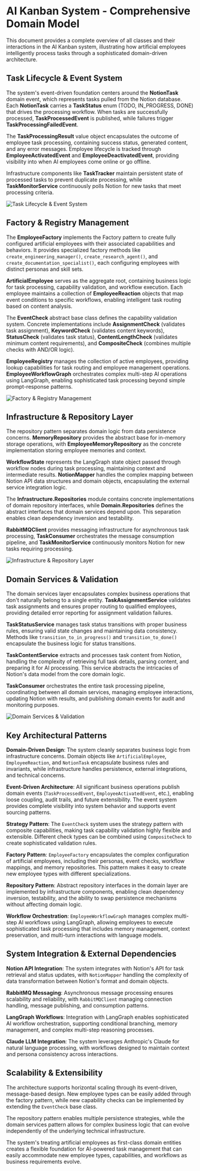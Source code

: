 # AI Kanban System - Comprehensive Domain Model

This document provides a complete overview of all classes and their interactions in the AI Kanban system, illustrating how artificial employees intelligently process tasks through a sophisticated domain-driven architecture.

## Task Lifecycle & Event System

The system's event-driven foundation centers around the **NotionTask** domain event, which represents tasks pulled from the Notion database. Each **NotionTask** carries a **TaskStatus** enum (TODO, IN_PROGRESS, DONE) that drives the processing workflow. When tasks are successfully processed, **TaskProcessedEvent** is published, while failures trigger **TaskProcessingFailedEvent**.

The **TaskProcessingResult** value object encapsulates the outcome of employee task processing, containing success status, generated content, and any error messages. Employee lifecycle is tracked through **EmployeeActivatedEvent** and **EmployeeDeactivatedEvent**, providing visibility into when AI employees come online or go offline.

Infrastructure components like **TaskTracker** maintain persistent state of processed tasks to prevent duplicate processing, while **TaskMonitorService** continuously polls Notion for new tasks that meet processing criteria.

![Task Lifecycle & Event System](task_lifecycle_events.excalidraw.png)

## Factory & Registry Management

The **EmployeeFactory** implements the Factory pattern to create fully configured artificial employees with their associated capabilities and behaviors. It provides specialized factory methods like `create_engineering_manager()`, `create_research_agent()`, and `create_documentation_specialist()`, each configuring employees with distinct personas and skill sets.

**ArtificialEmployee** serves as the aggregate root, containing business logic for task processing, capability validation, and workflow execution. Each employee maintains a collection of **EmployeeReaction** objects that map event conditions to specific workflows, enabling intelligent task routing based on content analysis.

The **EventCheck** abstract base class defines the capability validation system. Concrete implementations include **AssignmentCheck** (validates task assignment), **KeywordCheck** (validates content keywords), **StatusCheck** (validates task status), **ContentLengthCheck** (validates minimum content requirements), and **CompositeCheck** (combines multiple checks with AND/OR logic).

**EmployeeRegistry** manages the collection of active employees, providing lookup capabilities for task routing and employee management operations. **EmployeeWorkflowGraph** orchestrates complex multi-step AI operations using LangGraph, enabling sophisticated task processing beyond simple prompt-response patterns.

![Factory & Registry Management](factory_registry_management.excalidraw.png)

## Infrastructure & Repository Layer

The repository pattern separates domain logic from data persistence concerns. **MemoryRepository** provides the abstract base for in-memory storage operations, with **EmployeeMemoryRepository** as the concrete implementation storing employee memories and context.

**WorkflowState** represents the LangGraph state object passed through workflow nodes during task processing, maintaining context and intermediate results. **NotionMapper** handles the complex mapping between Notion API data structures and domain objects, encapsulating the external service integration logic.

The **Infrastructure.Repositories** module contains concrete implementations of domain repository interfaces, while **Domain.Repositories** defines the abstract interfaces that domain services depend upon. This separation enables clean dependency inversion and testability.

**RabbitMQClient** provides messaging infrastructure for asynchronous task processing, **TaskConsumer** orchestrates the message consumption pipeline, and **TaskMonitorService** continuously monitors Notion for new tasks requiring processing.

![Infrastructure & Repository Layer](infrastructure_repositories.excalidraw.png)

## Domain Services & Validation

The domain services layer encapsulates complex business operations that don't naturally belong to a single entity. **TaskAssignmentService** validates task assignments and ensures proper routing to qualified employees, providing detailed error reporting for assignment validation failures.

**TaskStatusService** manages task status transitions with proper business rules, ensuring valid state changes and maintaining data consistency. Methods like `transition_to_in_progress()` and `transition_to_done()` encapsulate the business logic for status transitions.

**TaskContentService** extracts and processes task content from Notion, handling the complexity of retrieving full task details, parsing content, and preparing it for AI processing. This service abstracts the intricacies of Notion's data model from the core domain logic.

**TaskConsumer** orchestrates the entire task processing pipeline, coordinating between all domain services, managing employee interactions, updating Notion with results, and publishing domain events for audit and monitoring purposes.

![Domain Services & Validation](domain_services_validation.excalidraw.png)

## Key Architectural Patterns

**Domain-Driven Design**: The system cleanly separates business logic from infrastructure concerns. Domain objects like `ArtificialEmployee`, `EmployeeReaction`, and `NotionTask` encapsulate business rules and invariants, while infrastructure handles persistence, external integrations, and technical concerns.

**Event-Driven Architecture**: All significant business operations publish domain events (`TaskProcessedEvent`, `EmployeeActivatedEvent`, etc.), enabling loose coupling, audit trails, and future extensibility. The event system provides complete visibility into system behavior and supports event sourcing patterns.

**Strategy Pattern**: The `EventCheck` system uses the strategy pattern with composite capabilities, making task capability validation highly flexible and extensible. Different check types can be combined using `CompositeCheck` to create sophisticated validation rules.

**Factory Pattern**: `EmployeeFactory` encapsulates the complex configuration of artificial employees, including their personas, event checks, workflow mappings, and memory repositories. This pattern makes it easy to create new employee types with different specializations.

**Repository Pattern**: Abstract repository interfaces in the domain layer are implemented by infrastructure components, enabling clean dependency inversion, testability, and the ability to swap persistence mechanisms without affecting domain logic.

**Workflow Orchestration**: `EmployeeWorkflowGraph` manages complex multi-step AI workflows using LangGraph, allowing employees to execute sophisticated task processing that includes memory management, context preservation, and multi-turn interactions with language models.

## System Integration & External Dependencies

**Notion API Integration**: The system integrates with Notion's API for task retrieval and status updates, with `NotionMapper` handling the complexity of data transformation between Notion's format and domain objects.

**RabbitMQ Messaging**: Asynchronous message processing ensures scalability and reliability, with `RabbitMQClient` managing connection handling, message publishing, and consumption patterns.

**LangGraph Workflows**: Integration with LangGraph enables sophisticated AI workflow orchestration, supporting conditional branching, memory management, and complex multi-step reasoning processes.

**Claude LLM Integration**: The system leverages Anthropic's Claude for natural language processing, with workflows designed to maintain context and persona consistency across interactions.

## Scalability & Extensibility

The architecture supports horizontal scaling through its event-driven, message-based design. New employee types can be easily added through the factory pattern, while new capability checks can be implemented by extending the `EventCheck` base class.

The repository pattern enables multiple persistence strategies, while the domain services pattern allows for complex business logic that can evolve independently of the underlying technical infrastructure.

The system's treating artificial employees as first-class domain entities creates a flexible foundation for AI-powered task management that can easily accommodate new employee types, capabilities, and workflows as business requirements evolve.